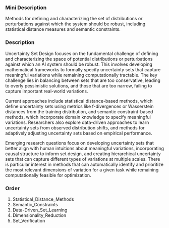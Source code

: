 ### Mini Description

Methods for defining and characterizing the set of distributions or perturbations against which the system should be robust, including statistical distance measures and semantic constraints.

### Description

Uncertainty Set Design focuses on the fundamental challenge of defining and characterizing the space of potential distributions or perturbations against which an AI system should be robust. This involves developing mathematical frameworks to formally specify uncertainty sets that capture meaningful variations while remaining computationally tractable. The key challenge lies in balancing between sets that are too conservative, leading to overly pessimistic solutions, and those that are too narrow, failing to capture important real-world variations.

Current approaches include statistical distance-based methods, which define uncertainty sets using metrics like f-divergences or Wasserstein distances from the training distribution, and semantic constraint-based methods, which incorporate domain knowledge to specify meaningful variations. Researchers also explore data-driven approaches to learn uncertainty sets from observed distribution shifts, and methods for adaptively adjusting uncertainty sets based on empirical performance.

Emerging research questions focus on developing uncertainty sets that better align with human intuitions about meaningful variations, incorporating causal structure to inform set design, and creating hierarchical uncertainty sets that can capture different types of variations at multiple scales. There is particular interest in methods that can automatically identify and prioritize the most relevant dimensions of variation for a given task while remaining computationally feasible for optimization.

### Order

1. Statistical_Distance_Methods
2. Semantic_Constraints
3. Data-Driven_Set_Learning
4. Dimensionality_Reduction
5. Set_Verification
